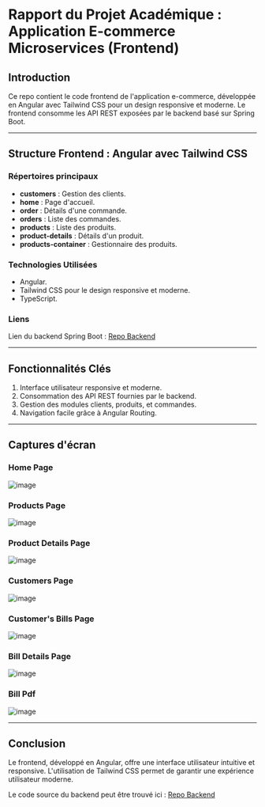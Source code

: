 
# Rapport du Projet Académique : Application E-commerce Microservices (Frontend)

## Introduction

Ce repo contient le code frontend de l'application e-commerce, développée en Angular avec Tailwind CSS pour un design responsive et moderne. Le frontend consomme les API REST exposées par le backend basé sur Spring Boot.

---

## Structure Frontend : Angular avec Tailwind CSS

### Répertoires principaux

- **customers** : Gestion des clients.
- **home** : Page d'accueil.
- **order** : Détails d'une commande.
- **orders** : Liste des commandes.
- **products** : Liste des produits.
- **product-details** : Détails d'un produit.
- **products-container** : Gestionnaire des produits.

### Technologies Utilisées

- Angular.
- Tailwind CSS pour le design responsive et moderne.
- TypeScript.

### Liens

Lien du backend Spring Boot : [Repo Backend](https://github.com/othsoh/microService-app)

---

## Fonctionnalités Clés

1. Interface utilisateur responsive et moderne.
2. Consommation des API REST fournies par le backend.
3. Gestion des modules clients, produits, et commandes.
4. Navigation facile grâce à Angular Routing.

---

## Captures d'écran

### Home Page
![image](https://github.com/user-attachments/assets/e1435b43-c674-4319-a8e4-9940fe049a5a)

### Products Page
![image](https://github.com/user-attachments/assets/996a79f1-dbad-4f0f-92df-4c624e1e6b05)

### Product Details Page
![image](https://github.com/user-attachments/assets/dbd7c836-d696-472c-900e-edeeb72ac432)

### Customers Page
![image](https://github.com/user-attachments/assets/da3d58e0-cc3c-46e6-a2b9-1c97822e3645)

### Customer's Bills Page
![image](https://github.com/user-attachments/assets/e46fc524-80d5-4f38-afaf-5a4219db595c)

### Bill Details Page
![image](https://github.com/user-attachments/assets/eb028190-dadb-4705-a62c-ed4e7c153e00)

### Bill Pdf 
![image](https://github.com/user-attachments/assets/90986118-0532-4f1b-a74c-4572c1bba83e)

---

## Conclusion

Le frontend, développé en Angular, offre une interface utilisateur intuitive et responsive. L'utilisation de Tailwind CSS permet de garantir une expérience utilisateur moderne.

Le code source du backend peut être trouvé ici : [Repo Backend](https://github.com/othsoh/microService-app)
